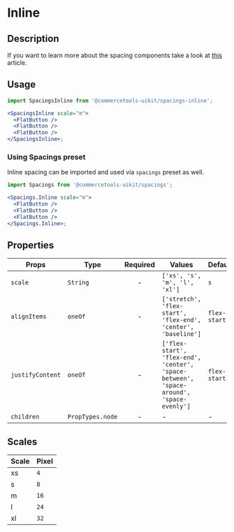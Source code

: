 # Inline

## Description

If you want to learn more about the spacing components take a look at
[this](https://medium.com/eightshapes-llc/space-in-design-systems-188bcbae0d62)
article.

## Usage

```jsx
import SpacingsInline from '@commercetools-uikit/spacings-inline';

<SpacingsInline scale="m">
  <FlatButton />
  <FlatButton />
  <FlatButton />
</SpacingsInline>;
```

### Using Spacings preset

Inline spacing can be imported and used via `spacings` preset as well.

```jsx
import Spacings from '@commercetools-uikit/spacings';

<Spacings.Inline scale="m">
  <FlatButton />
  <FlatButton />
  <FlatButton />
</Spacings.Inline>;
```

## Properties

| Props            | Type             | Required | Values                                                                                  | Default      |
| ---------------- | ---------------- | :------: | --------------------------------------------------------------------------------------- | ------------ |
| `scale`          | `String`         |    -     | `['xs', 's', 'm', 'l', 'xl']`                                                           | `s`          |
| `alignItems`     | `oneOf`          |    -     | `['stretch', 'flex-start', 'flex-end', 'center', 'baseline']`                           | `flex-start` |
| `justifyContent` | `oneOf`          |    -     | `['flex-start', 'flex-end', 'center', 'space-between', 'space-around', 'space-evenly']` | `flex-start` |
| `children`       | `PropTypes.node` |    -     | -                                                                                       | -            |

## Scales

| Scale | Pixel |
| :---- | :---- |
| xs    | `4`   |
| s     | `8`   |
| m     | `16`  |
| l     | `24`  |
| xl    | `32`  |
